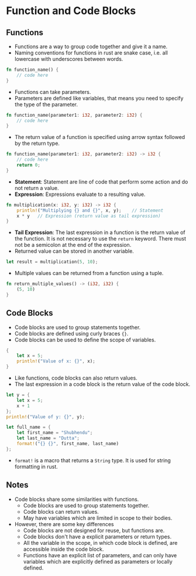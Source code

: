 # Function and Code Blocks

## Functions
- Functions are a way to group code together and give it a name.
- Naming conventions for functions in rust are snake case, i.e. all lowercase with underscores between words.
```rust
fn function_name() {
    // code here
}
```
- Functions can take parameters.
- Parameters are defined like variables, that means you need to specify the type of the parameter.
```rust
fn function_name(parameter1: i32, parameter2: i32) {
    // code here
}
```
- The return value of a function is specified using arrow syntax followed by the return type.
```rust
fn function_name(parameter1: i32, parameter2: i32) -> i32 {
    // code here
    return 0;
}
```
- **Statement**: Statement are line of code that perform some action and do not return a value.
- **Expression**: Expressions evaluate to a resulting value.
```rust
fn multiplication(x: i32, y: i32) -> i32 {
    println!("Multiplying {} and {}", x, y);    // Statement
    x * y   // Expression (return value as tail expression)
}
```
- **Tail Expression**: The last expression in a function is the return value of the function. It is not necessary to use the `return` keyword. There must not be a semicolon at the end of the expression.
- Returned value can be stored in another variable.
```rust
let result = multiplication(5, 10);
```
- Multiple values can be returned from a function using a tuple.
```rust
fn return_multiple_values() -> (i32, i32) {
    (5, 10)
}
```

## Code Blocks
- Code blocks are used to group statements together.
- Code blocks are defined using curly braces `{}`.
- Code blocks can be used to define the scope of variables.
```rust
{
    let x = 5;
    println!("Value of x: {}", x);
}
```
- Like functions, code blocks can also return values.
- The last expression in a code block is the return value of the code block.
```rust
let y = {
    let x = 5;
    x + 1
};
println!("Value of y: {}", y);
```
```rust
let full_name = {
    let first_name = "Shubhendu";
    let last_name = "Dutta";
    format!("{} {}", first_name, last_name)
};
```
- `format!` is a macro that returns a `String` type. It is used for string formatting in rust.

## Notes
- Code blocks share some similarities with functions.
    - Code blocks are used to group statements together.
    - Code blocks can return values.
    - May have variables which are limited in scope to their bodies.
- However, there are some key differences
    - Code blocks are not designed for reuse, but functions are.
    - Code blocks don't have a explicit parameters or return types.
    - All the variable in the scope, in which code block is defined, are accessible inside the code block.
    - Functions have an explicit list of parameters, and can only have variables which are explicitly defined as parameters or locally defined.